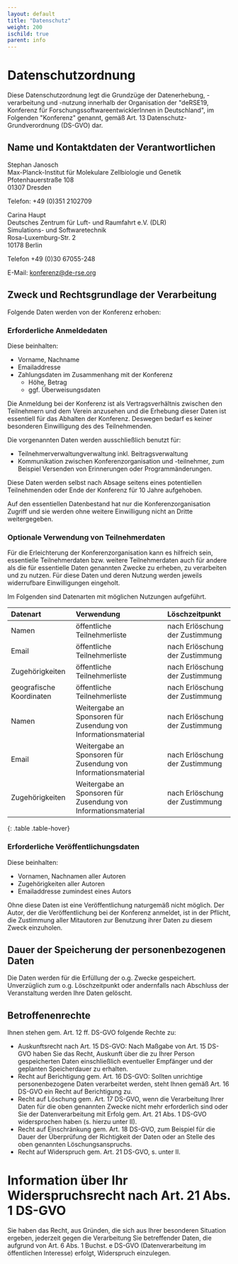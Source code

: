 ```yaml
---
layout: default
title: "Datenschutz"
weight: 200
ischild: true
parent: info
---
```


# Datenschutzordnung

Diese Datenschutzordnung legt die Grundzüge der Datenerhebung, -verarbeitung und -nutzung innerhalb der Organisation der "deRSE19, Konferenz für ForschungssoftwareentwicklerInnen in Deutschland", im Folgenden "Konferenz" genannt, gemäß Art. 13 Datenschutz-Grundverordnung (DS-GVO) dar.

## Name und Kontaktdaten der Verantwortlichen

Stephan Janosch<br>
Max-Planck-Institut für Molekulare Zellbiologie und Genetik<br>
Pfotenhauerstraße 108<br>
01307 Dresden<br>

Telefon: +49 (0)351 2102709

Carina Haupt<br>
Deutsches Zentrum für Luft- und Raumfahrt e.V. (DLR)<br>
Simulations- und Softwaretechnik<br>
Rosa-Luxemburg-Str. 2<br>
10178 Berlin

Telefon +49 (0)30 67055-248

E-Mail: konferenz@de-rse.org

## Zweck und Rechtsgrundlage der Verarbeitung

Folgende Daten werden von der Konferenz erhoben:

### Erforderliche Anmeldedaten
Diese beinhalten:

- Vorname, Nachname
- Emailaddresse
- Zahlungsdaten im Zusammenhang mit der Konferenz
    - Höhe, Betrag
    - ggf. Überweisungsdaten

Die Anmeldung bei der Konferenz ist als Vertragsverhältnis zwischen den Teilnehmern und dem Verein anzusehen und die Erhebung dieser Daten ist essentiell für das Abhalten der Konferenz.
Deswegen bedarf es keiner besonderen Einwilligung des des Teilnehmenden.

Die vorgenannten Daten werden ausschließlich benutzt für:

- Teilnehmerverwaltungverwaltung inkl. Beitragsverwaltung
- Kommunikation zwischen Konferenzorganisation und -teilnehmer, zum Beispiel Versenden
  von Erinnerungen oder Programmänderungen.

Diese Daten werden selbst nach Absage seitens eines potentiellen Teilnehmenden oder Ende der Konferenz für 10 Jahre aufgehoben.

Auf den essentiellen Datenbestand hat nur die Konferenzorganisation Zugriff und sie werden ohne weitere Einwilligung nicht an Dritte weitergegeben.

### Optionale Verwendung von Teilnehmerdaten

Für die Erleichterung der Konferenzorganisation kann es hilfreich sein, essentielle Teilnehmerdaten bzw. weitere Teilnehmerdaten auch für andere als die für essentielle Daten genannten Zwecke zu erheben, zu verarbeiten und zu nutzen.
Für diese Daten und deren Nutzung werden jeweils widerrufbare Einwilligungen eingeholt.

Im Folgenden sind Datenarten mit möglichen Nutzungen aufgeführt.

| Datenart      | Verwendung       | Löschzeitpunkt     |
|:--------------|:----------------------------|:-------------------|
|Namen          |öffentliche Teilnehmerliste| nach Erlöschung der Zustimmung |
|Email          |öffentliche Teilnehmerliste| nach Erlöschung der Zustimmung |
|Zugehörigkeiten|öffentliche Teilnehmerliste| nach Erlöschung der Zustimmung |
|geografische Koordinaten|öffentliche Teilnehmerliste| nach Erlöschung der Zustimmung |
|Namen          |Weitergabe an Sponsoren für Zusendung von Informationsmaterial| nach Erlöschung der Zustimmung |
|Email          |Weitergabe an Sponsoren für Zusendung von Informationsmaterial| nach Erlöschung der Zustimmung |
|Zugehörigkeiten|Weitergabe an Sponsoren für Zusendung von Informationsmaterial| nach Erlöschung der Zustimmung |
{: .table .table-hover}

### Erforderliche Veröffentlichungsdaten
Diese beinhalten:

- Vornamen, Nachnamen aller Autoren
- Zugehörigkeiten aller Autoren
- Emailaddresse zumindest eines Autors

Ohne diese Daten ist eine Veröffentlichung naturgemäß nicht möglich. Der Autor, der die
Veröffentlichung bei der Konferenz anmeldet, ist in der Pflicht, die Zustimmung aller
Mitautoren zur Benutzung ihrer Daten zu diesem Zweck einzuholen.

## Dauer der Speicherung der personenbezogenen Daten

Die Daten werden für die Erfüllung der o.g. Zwecke gespeichert. Unverzüglich zum
o.g. Löschzeitpunkt oder andernfalls nach Abschluss der Veranstaltung werden Ihre Daten gelöscht.

## Betroffenenrechte

Ihnen stehen gem. Art. 12 ff. DS-GVO folgende Rechte zu:

- Auskunftsrecht nach Art. 15 DS-GVO: Nach Maßgabe von Art. 15 DS-GVO haben Sie das Recht, Auskunft über die zu Ihrer Person gespeicherten Daten einschließlich eventueller Empfänger und der geplanten Speicherdauer zu erhalten.
- Recht auf Berichtigung gem. Art. 16 DS-GVO: Sollten unrichtige personenbezogene Daten verarbeitet werden, steht Ihnen gemäß Art. 16 DS-GVO ein Recht auf Berichtigung zu.
- Recht auf Löschung gem. Art. 17 DS-GVO, wenn die Verarbeitung Ihrer Daten für die oben genannten Zwecke nicht mehr erforderlich sind oder Sie der Datenverarbeitung mit Erfolg gem. Art. 21 Abs. 1 DS-GVO widersprochen haben (s. hierzu unter II).
- Recht auf Einschränkung gem. Art. 18 DS-GVO, zum Beispiel für die Dauer der Überprüfung der Richtigkeit der Daten oder an Stelle des oben genannten Löschungsanspruchs.
- Recht auf Widerspruch gem. Art. 21 DS-GVO, s. unter II.

# Information über Ihr Widerspruchsrecht nach Art. 21 Abs. 1 DS-GVO

Sie haben das Recht, aus Gründen, die sich aus Ihrer besonderen Situation ergeben, jederzeit
gegen die Verarbeitung Sie betreffender Daten, die aufgrund von Art. 6 Abs. 1 Buchst. e DS-GVO (Datenverarbeitung im öffentlichen Interesse) erfolgt, Widerspruch einzulegen.

